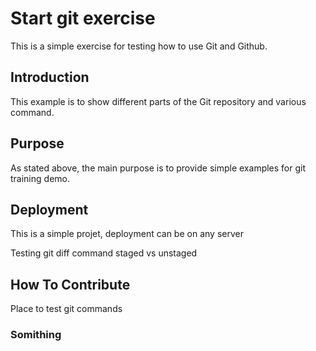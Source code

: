 # Start git exercise

This is a simple exercise for testing how to use Git and Github.

## Introduction

This example is to show different parts of the Git repository and various command.

## Purpose

As stated above, the main purpose is to provide simple examples for git training demo.

## Deployment

This is a simple projet, deployment can be on any server

Testing git diff command staged vs unstaged

## How To Contribute
Place to test git commands

### Somithing
